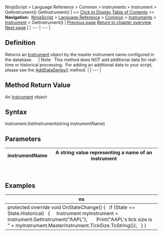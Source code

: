 ﻿
NinjaScript > Language Reference > Common > Instruments > Instrument > GetInstrument()
GetInstrument()
| << [Click to Display Table of Contents](getinstrument.md) >> **Navigation:**     [NinjaScript](ninjascript-1.md) > [Language Reference](language_reference_wip-1.md) > [Common](common-1.md) > [Instruments](instruments_ninjascript-1.md) > [Instrument](instrument-1.md) > GetInstrument() | [Previous page](instrument_fullname-1.md) [Return to chapter overview](instrument-1.md) [Next page](masterinstrument-1.md) |
| --- | --- |
## Definition
Returns an [Instrument](instruments-1.md) object by the master instrument name configured in the database.  
 
| Note:  This method does NOT add additional data for real-time or historical processing.  For adding an additional data to your script, please see the  [AddDataSeries()](adddataseries-1.md) method. |
| --- |
## 
## 
## Method Return Value
An [Instrument](instrument-1.md) object
 
## Syntax
Instrument.GetInstrument(string instrumentName)
 
## Parameters
| instrumentName | A string value representing a name of an instrument |
| --- | --- |
 
## 
## Examples
| ns |
| --- |
| protected override void OnStateChange() {    if (State == State.Historical)    {      Instrument myInstrument = Instrument.GetInstrument("AAPL");        Print("AAPL's tick size is " + myInstrument.MasterInstrument.TickSize.ToString());    } } |

